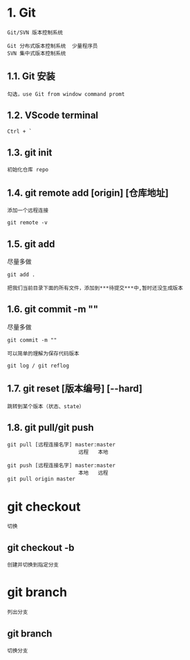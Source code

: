 # 1. Git 

    Git/SVN 版本控制系统

    Git 分布式版本控制系统  少量程序员
    SVN 集中式版本控制系统

## 1.1. Git 安装

    勾选，use Git from window command promt

## 1.2. VScode terminal

    Ctrl + `

## 1.3. git init

    初始化仓库 repo

## 1.4. git remote add [origin] [仓库地址]

    添加一个远程连接

    git remote -v

## 1.5. git add

尽量多做

    git add .  
    
    把我们当前目录下面的所有文件，添加到***待提交***中,暂时还没生成版本

## 1.6. git commit -m ""

尽量多做

    git commit -m ""

    可以简单的理解为保存代码版本

    git log / git reflog

## 1.7. git reset [版本编号] [--hard]

    跳转到某个版本（状态、state）

## 1.8. git pull/git push

    git pull [远程连接名字] master:master
                           远程   本地      

    git push [远程连接名字] master:master
                           本地   远程 
    git pull origin master
    
# git checkout <branchName>
    切换
## git checkout -b <branchName>
    创建并切换到指定分支

# git branch
    列出分支
## git branch <branchName>
    切换分支